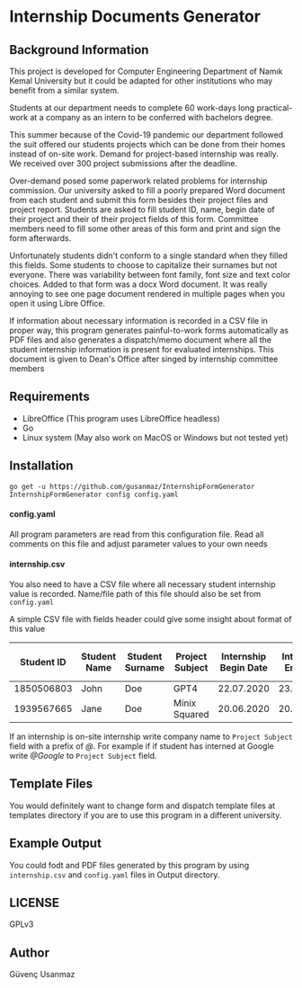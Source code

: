 # Internship Documents Generator

## Background Information 

This project is developed for Computer Engineering Department of
Namık Kemal University but it could be adapted for other institutions
who may benefit from a similar system.

Students at our department needs to complete 60 work-days long practical-work
at a company as an intern to be conferred with bachelors degree.
  
This summer because of the Covid-19 pandemic our department followed the suit offered our students
projects which can be done from their homes instead of on-site work. Demand for project-based
internship was really. We received over 300 project submissions after the deadline. 

Over-demand posed some paperwork related problems for internship commission.
Our university asked to fill a poorly prepared Word document from each student
and submit this form besides their project files and project report. Students are asked to fill
student ID, name, begin date of their project and their of their project
fields of this form. Committee members need to fill some other areas of this form and 
print and sign the form afterwards.

Unfortunately students didn't conform to a single standard when they filled this fields.
Some students to choose to capitalize their surnames but not everyone.
There was variability between font family, font size and text color choices.
Added to that form was a docx Word document. It was really annoying to see
one page document rendered in multiple pages when you open it using Libre Office.

If information about necessary information is recorded in a CSV file in proper way,
this program generates painful-to-work forms automatically as PDF files and 
also generates a dispatch/memo document where all the student internship 
information is present for evaluated internships. This document is given to Dean's Office
after singed by internship committee members

## Requirements 

* LibreOffice (This program uses LibreOffice headless)
* Go
* Linux system (May also work on MacOS or Windows but not tested yet)

## Installation

``` 
go get -u https://github.com/gusanmaz/InternshipFormGenerator
InternshipFormGenerator config config.yaml
```

#### config.yaml

All program parameters are read from this configuration file. Read all comments
on this file and adjust parameter values to your own needs

#### internship.csv

You also need to have a CSV file where all necessary student internship value is recorded.
Name/file path of this file should also be set from `config.yaml`

A simple CSV file with fields header could give some insight about format of this value

| Student ID | Student Name | Student Surname | Project Subject | Internship Begin Date | Internship End Date | Internship work-days | Confferred work-days |
|------------|--------------|-----------------|-----------------|-----------------------|---------------------|----------------------|----------------------|
| 1850506803 | John         | Doe             | GPT4            | 22.07.2020            | 23.08.2020          | 20                   | 15                   |
| 1939567665 | Jane         | Doe             | Minix Squared   | 20.06.2020            | 20.08.2020          | 60                   | 60                   |

If an internship is on-site internship write company name to `Project Subject` field with a prefix of *@*.
For example if if student has interned at Google write *@Google* to `Project Subject` field.

## Template Files

You would definitely want to change form and dispatch template files at templates directory if you are to use this program in a different university.

## Example Output

You could fodt and PDF files generated by this program by using `internship.csv` and `config.yaml` files in Output directory.

## LICENSE

GPLv3

## Author

Güvenç Usanmaz

    
 